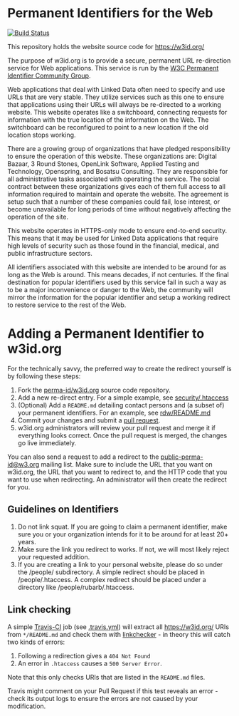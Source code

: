 Permanent Identifiers for the Web
=================================

[![Build Status](https://travis-ci.org/perma-id/w3id.org.svg)](https://travis-ci.org/perma-id/w3id.org)

This repository holds the website source code for https://w3id.org/

The purpose of w3id.org is to provide a secure, permanent URL re-direction
service for Web applications. This service is run by the [W3C Permanent
Identifier Community Group](http://www.w3.org/community/perma-id/).

Web applications that deal with Linked Data often need to specify and use URLs 
that are very stable. They utilize services such as this one to ensure that 
applications using their URLs will always be re-directed to a working 
website. This website operates like a switchboard, connecting requests for 
information with the true location of the information on the Web. The 
switchboard can be reconfigured to point to a new location if the old 
location stops working.

There are a growing group of organizations that have pledged responsibility 
to ensure the operation of this website. These organizations are: 
Digital Bazaar, 3 Round Stones, OpenLink Software, Applied Testing and 
Technology, Openspring, and Bosatsu Consulting. 
They are responsible for all administrative 
tasks associated with operating the service. The social contract between 
these organizations gives each of them full access to all information required 
to maintain and operate the website. The agreement is setup such that a 
number of these companies could fail, lose interest, or become unavailable 
for long periods of time without negatively affecting the operation of the site.

This website operates in HTTPS-only mode to ensure end-to-end security. 
This means that it may be used for Linked Data applications that require 
high levels of security such as those found in the financial, medical, and 
public infrastructure sectors.

All identifiers associated with this website are intended to be around for 
as long as the Web is around. This means decades, if not centuries. If the 
final destination for popular identifiers used by this service fail in 
such a way as to be a major inconvenience or danger to the Web, the community 
will mirror the information for the popular identifier and setup a working 
redirect to restore service to the rest of the Web.

Adding a Permanent Identifier to w3id.org
=========================================

For the technically savvy, the preferred way to create the redirect yourself is
by following these steps:

1. Fork the [perma-id/w3id.org](https://github.com/perma-id/w3id.org) 
   source code repository.
2. Add a new re-direct entry. For a simple example, see
   [security/.htaccess](security/.htaccess) 
3. (Optional) Add a `README.md` detailing contact persons and 
   (a subset of) your permanent identifiers. For an example, 
   see [rdw/README.md](rdw/README.md)
4. Commit your changes and submit a 
   [pull request](https://github.com/perma-id/w3id.org/pulls).
5. w3id.org administrators will review your pull request and merge it if 
   everything looks correct. Once the pull request is merged, the changes go
   live immediately.

You can also send a request to add a redirect to the 
[public-perma-id@w3.org](http://lists.w3.org/Archives/Public/public-perma-id/)
mailing list. Make sure to include the URL that you want on w3id.org, the
URL that you want to redirect to, and the HTTP code that you want to use
when redirecting. An administrator will then create the redirect for you.

Guidelines on Identifiers
-------------------------

1. Do not link squat. If you are going to claim a permanent identifier,
   make sure you or your organization intends for it to be around for
   at least 20+ years.
2. Make sure the link you redirect to works. If not, we will most
   likely reject your requested addition.
3. If you are creating a link to your personal website, please do so under 
   the /people/ subdirectory. A simple redirect should be placed in
   /people/.htaccess. A complex redirect should be placed under a 
   directory like /people/rubarb/.htaccess.

Link checking
-------------
A simple [Travis-CI](https://travis-ci.org/perma-id/w3id.org) job 
(see [.travis.yml](.travis.yml)) will extract all https://w3id.org/ 
URIs from `*/README.md` and check them with
[linkchecker](https://wummel.github.io/linkchecker/) - 
in theory this will catch two kinds of errors: 

1. Following a redirection gives a `404 Not Found` 
2. An error in `.htaccess` causes a `500 Server Error`.

Note that this only checks URIs that are listed in the `README.md` files.

Travis might comment on your Pull Request if this test reveals an error - 
check its output logs to ensure the errors are not caused by 
your modification.

